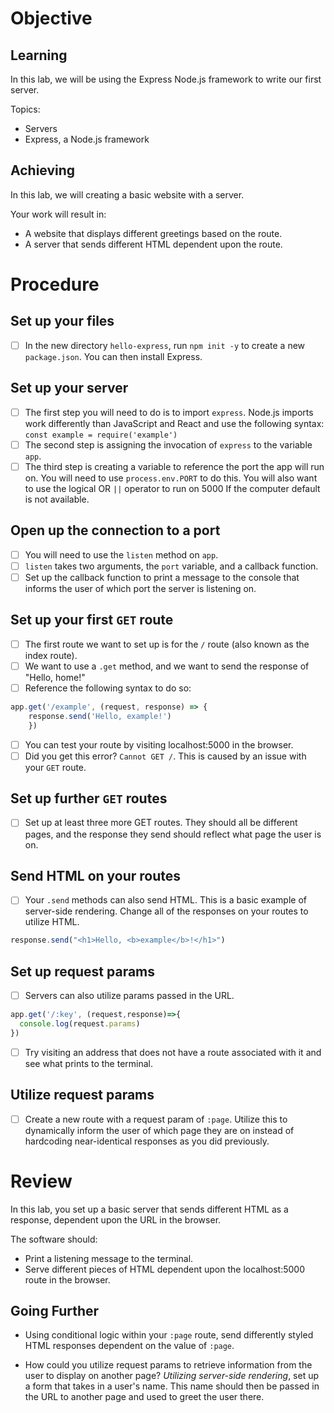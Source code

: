 # Objective

## Learning

In this lab, we will be using the Express Node.js framework to write our first server.

Topics:

- Servers
- Express, a Node.js framework

## Achieving

In this lab, we will creating a basic website with a server.

Your work will result in:

- A website that displays different greetings based on the route.
- A server that sends different HTML dependent upon the route.

# Procedure

## Set up your files

- [ ] In the new directory `hello-express`, run `npm init -y` to create a new `package.json`. You can then install Express.

## Set up your server

- [ ] The first step you will need to do is to import `express`. Node.js imports work differently than JavaScript and React and use the following syntax:
`const example = require('example')`
- [ ] The second step is assigning the invocation of `express` to the variable `app`.
- [ ] The third step is creating a variable to reference the port the app will run on. You will need to use `process.env.PORT` to do this. You will also want to use the logical OR `||` operator to run on 5000 If the computer default is not available.

## Open up the connection to a port

- [ ] You will need to use the `listen` method on `app`.
- [ ] `listen` takes two arguments, the `port` variable, and a callback function.
- [ ] Set up the callback function to print a message to the console that informs the user of which port the server is listening on.

## Set up your first `GET` route

- [ ] The first route we want to set up is for the `/` route (also known as the index route).
- [ ] We want to use a `.get` method, and we want to send the response of "Hello, home!"
- [ ] Reference the following syntax to do so:
```js
app.get('/example', (request, response) => {
    response.send('Hello, example!')
    })
```
- [ ] You can test your route by visiting localhost:5000 in the browser.
- [ ] Did you get this error? `Cannot GET /`. This is caused by an issue with your `GET` route.

## Set up further `GET` routes

- [ ] Set up at least three more GET routes. They should all be different pages, and the response they send should reflect what page the user is on.

## Send HTML on your routes

- [ ] Your `.send` methods can also send HTML. This is a basic example of server-side rendering. Change all of the responses on your routes to utilize HTML. 
```js
response.send("<h1>Hello, <b>example</b>!</h1>")
```

## Set up request params

- [ ] Servers can also utilize params passed in the URL. 
```js
app.get('/:key', (request,response)=>{
  console.log(request.params)
})
```
- [ ] Try visiting an address that does not have a route associated with it and see what prints to the terminal.

## Utilize request params

- [ ] Create a new route with a request param of `:page`. Utilize this to dynamically inform the user of which page they are on instead of hardcoding near-identical responses as you did previously. 

# Review

In this lab, you set up a basic server that sends different HTML as a response, dependent upon the URL in the browser.

The software should:

- Print a listening message to the terminal.
- Serve different pieces of HTML dependent upon the localhost:5000 route in the browser.

## Going Further

- Using conditional logic within your `:page` route, send differently styled HTML responses dependent on the value of `:page`.

- How could you utilize request params to retrieve information from the user to display on another page? _Utilizing server-side rendering_, set up a form that takes in a user's name. This name should then be passed in the URL to another page and used to greet the user there.
